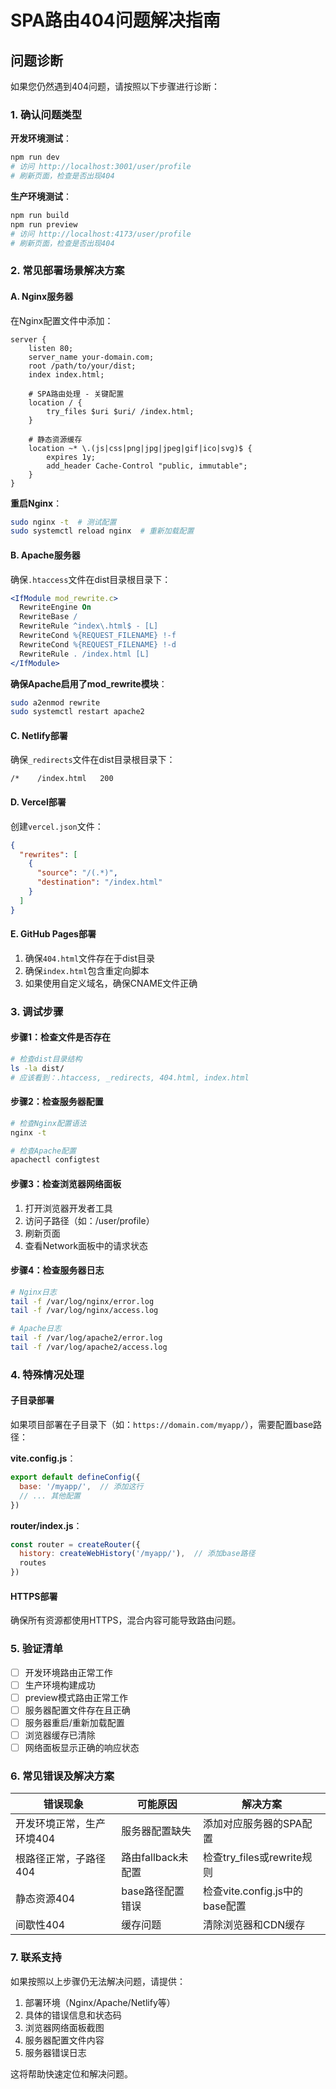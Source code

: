 # SPA路由404问题解决指南

## 问题诊断

如果您仍然遇到404问题，请按照以下步骤进行诊断：

### 1. 确认问题类型

**开发环境测试**：
```bash
npm run dev
# 访问 http://localhost:3001/user/profile
# 刷新页面，检查是否出现404
```

**生产环境测试**：
```bash
npm run build
npm run preview
# 访问 http://localhost:4173/user/profile
# 刷新页面，检查是否出现404
```

### 2. 常见部署场景解决方案

#### A. Nginx服务器

在Nginx配置文件中添加：
```nginx
server {
    listen 80;
    server_name your-domain.com;
    root /path/to/your/dist;
    index index.html;

    # SPA路由处理 - 关键配置
    location / {
        try_files $uri $uri/ /index.html;
    }

    # 静态资源缓存
    location ~* \.(js|css|png|jpg|jpeg|gif|ico|svg)$ {
        expires 1y;
        add_header Cache-Control "public, immutable";
    }
}
```

**重启Nginx**：
```bash
sudo nginx -t  # 测试配置
sudo systemctl reload nginx  # 重新加载配置
```

#### B. Apache服务器

确保`.htaccess`文件在dist目录根目录下：
```apache
<IfModule mod_rewrite.c>
  RewriteEngine On
  RewriteBase /
  RewriteRule ^index\.html$ - [L]
  RewriteCond %{REQUEST_FILENAME} !-f
  RewriteCond %{REQUEST_FILENAME} !-d
  RewriteRule . /index.html [L]
</IfModule>
```

**确保Apache启用了mod_rewrite模块**：
```bash
sudo a2enmod rewrite
sudo systemctl restart apache2
```

#### C. Netlify部署

确保`_redirects`文件在dist目录根目录下：
```
/*    /index.html   200
```

#### D. Vercel部署

创建`vercel.json`文件：
```json
{
  "rewrites": [
    {
      "source": "/(.*)",
      "destination": "/index.html"
    }
  ]
}
```

#### E. GitHub Pages部署

1. 确保`404.html`文件存在于dist目录
2. 确保`index.html`包含重定向脚本
3. 如果使用自定义域名，确保CNAME文件正确

### 3. 调试步骤

#### 步骤1：检查文件是否存在
```bash
# 检查dist目录结构
ls -la dist/
# 应该看到：.htaccess, _redirects, 404.html, index.html
```

#### 步骤2：检查服务器配置
```bash
# 检查Nginx配置语法
nginx -t

# 检查Apache配置
apachectl configtest
```

#### 步骤3：检查浏览器网络面板
1. 打开浏览器开发者工具
2. 访问子路径（如：/user/profile）
3. 刷新页面
4. 查看Network面板中的请求状态

#### 步骤4：检查服务器日志
```bash
# Nginx日志
tail -f /var/log/nginx/error.log
tail -f /var/log/nginx/access.log

# Apache日志
tail -f /var/log/apache2/error.log
tail -f /var/log/apache2/access.log
```

### 4. 特殊情况处理

#### 子目录部署

如果项目部署在子目录下（如：`https://domain.com/myapp/`），需要配置base路径：

**vite.config.js**：
```javascript
export default defineConfig({
  base: '/myapp/',  // 添加这行
  // ... 其他配置
})
```

**router/index.js**：
```javascript
const router = createRouter({
  history: createWebHistory('/myapp/'),  // 添加base路径
  routes
})
```

#### HTTPS部署

确保所有资源都使用HTTPS，混合内容可能导致路由问题。

### 5. 验证清单

- [ ] 开发环境路由正常工作
- [ ] 生产环境构建成功
- [ ] preview模式路由正常工作
- [ ] 服务器配置文件存在且正确
- [ ] 服务器重启/重新加载配置
- [ ] 浏览器缓存已清除
- [ ] 网络面板显示正确的响应状态

### 6. 常见错误及解决方案

| 错误现象 | 可能原因 | 解决方案 |
|---------|---------|----------|
| 开发环境正常，生产环境404 | 服务器配置缺失 | 添加对应服务器的SPA配置 |
| 根路径正常，子路径404 | 路由fallback未配置 | 检查try_files或rewrite规则 |
| 静态资源404 | base路径配置错误 | 检查vite.config.js中的base配置 |
| 间歇性404 | 缓存问题 | 清除浏览器和CDN缓存 |

### 7. 联系支持

如果按照以上步骤仍无法解决问题，请提供：

1. 部署环境（Nginx/Apache/Netlify等）
2. 具体的错误信息和状态码
3. 浏览器网络面板截图
4. 服务器配置文件内容
5. 服务器错误日志

这将帮助快速定位和解决问题。